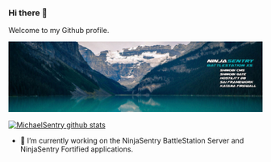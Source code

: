 ### Hi there 👋

Welcome to my Github profile.

![NinjaSentry BattleStation](img/ninjasentry-background-battlestation-xs.jpg)

[![MichaelSentry github stats](https://github-readme-stats.vercel.app/api?username=michaelsentry&include_all_commits=true&count_private=true&show_icons=true&line_height=20&title_color=FFFFFF&icon_color=FFFFFF&text_color=AAAAAA&bg_color=0D1117&layout=compact&hide_title=false)](https://github.com/michaelsentry/)

- 🔭 I’m currently working on the NinjaSentry BattleStation Server and NinjaSentry Fortified applications.

<!--
**MichaelSentry/michaelsentry** is a ✨ _special_ ✨ repository because its `README.md` (this file) appears on your GitHub profile.

Here are some ideas to get you started:

- 🔭 I’m currently working on ...
- 🌱 I’m currently learning ...
- 👯 I’m looking to collaborate on ...
- 🤔 I’m looking for help with ...
- 💬 Ask me about ...
- 📫 How to reach me: ...
- 😄 Pronouns: ...
- ⚡ Fun fact: ...
-->
